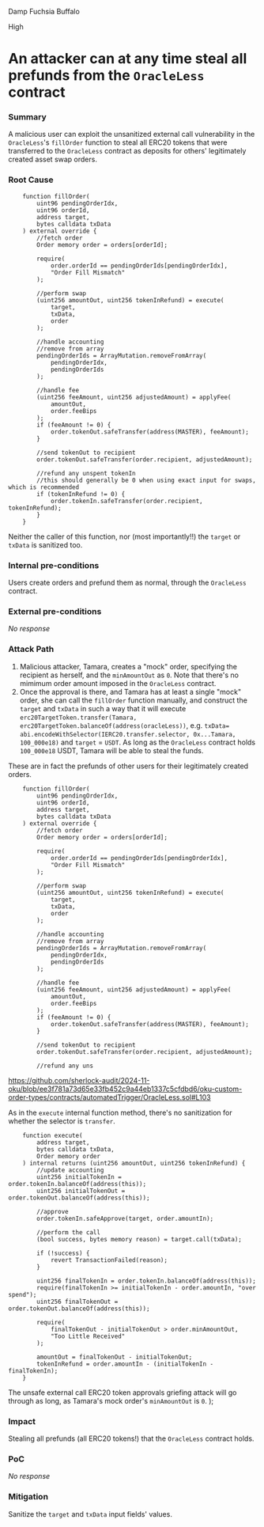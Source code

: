 Damp Fuchsia Buffalo

High

# An attacker can at any time steal all prefunds from the `OracleLess` contract

### Summary

A malicious user can exploit the unsanitized external call vulnerability in the `OracleLess`'s `fillOrder` function to steal all ERC20 tokens that were transferred to the `OracleLess` contract as deposits for others' legitimately created asset swap orders.

### Root Cause

```solidity
    function fillOrder(
        uint96 pendingOrderIdx,
        uint96 orderId,
        address target,
        bytes calldata txData
    ) external override {
        //fetch order
        Order memory order = orders[orderId];

        require(
            order.orderId == pendingOrderIds[pendingOrderIdx],
            "Order Fill Mismatch"
        );

        //perform swap
        (uint256 amountOut, uint256 tokenInRefund) = execute(
            target,
            txData,
            order
        );

        //handle accounting
        //remove from array
        pendingOrderIds = ArrayMutation.removeFromArray(
            pendingOrderIdx,
            pendingOrderIds
        );

        //handle fee
        (uint256 feeAmount, uint256 adjustedAmount) = applyFee(
            amountOut,
            order.feeBips
        );
        if (feeAmount != 0) {
            order.tokenOut.safeTransfer(address(MASTER), feeAmount);
        }

        //send tokenOut to recipient
        order.tokenOut.safeTransfer(order.recipient, adjustedAmount);

        //refund any unspent tokenIn
        //this should generally be 0 when using exact input for swaps, which is recommended
        if (tokenInRefund != 0) {
            order.tokenIn.safeTransfer(order.recipient, tokenInRefund);
        }
    }
```

Neither the caller of this function, nor (most importantly!!) the `target` or `txData` is sanitized too.

### Internal pre-conditions
Users create orders and prefund them as normal, through the `OracleLess` contract.

### External pre-conditions

_No response_

### Attack Path

1. Malicious attacker, Tamara, creates a "mock" order, specifying the recipient as herself, and the `minAmountOut` as `0`. Note that there's no mimimum order amount imposed in the `OracleLess` contract.
2. Once the approval is there, and Tamara has at least a single "mock" order, she can call the `fillOrder` function manually, and construct the `target` and `txData` in such a way that it will execute `erc20TargetToken.transfer(Tamara, erc20TargetToken.balanceOf(address(oracleLess))`, e.g. `txData=` `abi.encodeWithSelector(IERC20.transfer.selector, 0x...Tamara, 100_000e18)` and `target` = `USDT`.
As long as the `OracleLess` contract holds `100_000e18` USDT, Tamara will be able to steal the funds.

These are in fact the prefunds of other users for their legitimately created orders.

```solidity
    function fillOrder(
        uint96 pendingOrderIdx,
        uint96 orderId,
        address target,
        bytes calldata txData
    ) external override {
        //fetch order
        Order memory order = orders[orderId];

        require(
            order.orderId == pendingOrderIds[pendingOrderIdx],
            "Order Fill Mismatch"
        );

        //perform swap
        (uint256 amountOut, uint256 tokenInRefund) = execute(
            target,
            txData,
            order
        );

        //handle accounting
        //remove from array
        pendingOrderIds = ArrayMutation.removeFromArray(
            pendingOrderIdx,
            pendingOrderIds
        );

        //handle fee
        (uint256 feeAmount, uint256 adjustedAmount) = applyFee(
            amountOut,
            order.feeBips
        );
        if (feeAmount != 0) {
            order.tokenOut.safeTransfer(address(MASTER), feeAmount);
        }

        //send tokenOut to recipient
        order.tokenOut.safeTransfer(order.recipient, adjustedAmount);

        //refund any uns
```
https://github.com/sherlock-audit/2024-11-oku/blob/ee3f781a73d65e33fb452c9a44eb1337c5cfdbd6/oku-custom-order-types/contracts/automatedTrigger/OracleLess.sol#L103

As in the `execute` internal function method, there's no sanitization for whether the selector is `transfer`.

```solidity
    function execute(
        address target,
        bytes calldata txData,
        Order memory order
    ) internal returns (uint256 amountOut, uint256 tokenInRefund) {
        //update accounting
        uint256 initialTokenIn = order.tokenIn.balanceOf(address(this));
        uint256 initialTokenOut = order.tokenOut.balanceOf(address(this));

        //approve
        order.tokenIn.safeApprove(target, order.amountIn);

        //perform the call
        (bool success, bytes memory reason) = target.call(txData);

        if (!success) {
            revert TransactionFailed(reason);
        }

        uint256 finalTokenIn = order.tokenIn.balanceOf(address(this));
        require(finalTokenIn >= initialTokenIn - order.amountIn, "over spend");
        uint256 finalTokenOut = order.tokenOut.balanceOf(address(this));

        require(
            finalTokenOut - initialTokenOut > order.minAmountOut,
            "Too Little Received"
        );

        amountOut = finalTokenOut - initialTokenOut;
        tokenInRefund = order.amountIn - (initialTokenIn - finalTokenIn);
    }
```

The unsafe external call ERC20 token approvals griefing attack will go through as long, as Tamara's mock order's `minAmountOut` is `0`.
);

### Impact
Stealing all prefunds (all ERC20 tokens!) that the `OracleLess` contract holds.

### PoC

_No response_

### Mitigation

Sanitize the `target` and `txData` input fields' values.